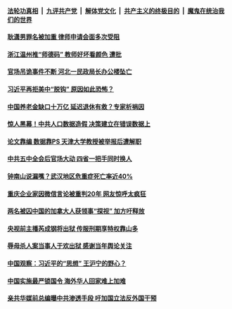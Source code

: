 

####  [法轮功真相](../../../../basic/blob/master/README.md?t=11211231) &nbsp;|&nbsp; [九评共产党](../../../../9ping.md/blob/master/README.md?t=11211231) &nbsp;|&nbsp; [解体党文化](../../../../jtdwh.md/blob/master/README.md?t=11211231)  &nbsp;|&nbsp; [共产主义的终极目的](../../../../gczydzjmd.md/blob/master/README.md?t=11211231) &nbsp;|&nbsp; [魔鬼在统治我们的世界](../../../../mgztzwmdsj.md/blob/master/README.md?t=11211231) 

#### [耿潇男罪名被加重  律师申请会面多次受阻](../pages/soh5/445270.md?t=11211231) 
#### [浙江温州推“师德码”  教师好坏看颜色 遭批](../pages/soh5/445243.md?t=11211231) 
#### [官场吊诡事件不断 河北一民政局长办公楼坠亡](../pages/soh5/445246.md?t=11211231) 
#### [习近平再拒美中“脱钩” 原因如此恐怖？](../pages/soh5/445228.md?t=11211231) 
#### [中国养老金缺口十万亿 延迟退休有救？专家析祸因](../pages/soh5/445195.md?t=11211231) 
#### [惊人黑幕！中共人口数据造假 决策建立在错误数据上](../pages/soh5/445018.md?t=11211231) 
#### [论文靠编 数据靠PS 天津大学教授被举报后遭解职](../pages/soh5/444991.md?t=11211231) 
#### [中共五中全会后官场大动 四省一把手同时换人](../pages/soh5/444997.md?t=11211231) 
#### [钟南山说漏嘴？武汉地区危重症死亡率近40%](../pages/soh5/444994.md?t=11211231) 
#### [重庆企业家因微信言论被重判20年 网友惊呼太疯狂](../pages/soh5/444976.md?t=11211231) 
#### [两名被囚中国的加拿大人获领事“探视”  加方吁释放](../pages/soh5/444946.md?t=11211231) 
#### [央视前主播芮成钢将出狱 传服刑期享特权靠山多](../pages/soh5/444937.md?t=11211231) 
#### [辱母杀人案当事人于欢出狱 感谢当年舆论关注](../pages/soh5/444952.md?t=11211231) 
#### [中国观察：习近平的“思想” 王沪宁的野心？](../pages/soh5/444934.md?t=11211231) 
#### [中国实施最严锁国令 海外华人回家难上加难](../pages/soh5/444931.md?t=11211231) 
#### [亲共华媒前总编曝中共渗透手段 吁加国立法反外国干预](../pages/soh5/444907.md?t=11211231) 
